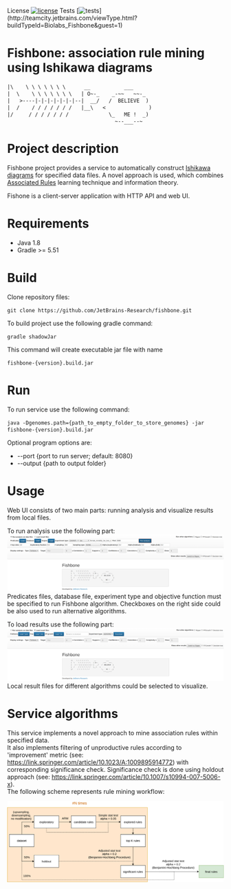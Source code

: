 License [![license](https://img.shields.io/github/license/mashape/apistatus.svg)](https://opensource.org/licenses/MIT)
Tests [![tests](http://teamcity.jetbrains.com/app/rest/builds/buildType:(id:Biolabs_Fishbone)/statusIcon.svg)](http://teamcity.jetbrains.com/viewType.html?buildTypeId=Biolabs_Fishbone&guest=1)

Fishbone: association rule mining using Ishikawa diagrams 
==============
```
|\    \ \ \ \ \ \ \      __           ___
|  \    \ \ \ \ \ \ \   | O~-_    _-~~   ~~-_
|   >----|-|-|-|-|-|-|--|  __/   /  BELIEVE  )
|  /    / / / / / / /   |__\   <              )
|/     / / / / / / /             \_   ME !  _)
                                   ~--___--~
```

# Project description

Fishbone project provides a service to automatically construct [Ishikawa diagrams](https://en.wikipedia.org/wiki/Ishikawa_diagram) for specified data files. A novel approach is used, which combines [Associated Rules](https://en.wikipedia.org/wiki/Association_rule_learning) learning technique and information theory.

Fishone is a client-server application with HTTP API and web UI. 

# Requirements
 - Java 1.8
 - Gradle >= 5.51
 
# Build
Clone repository files:

    git clone https://github.com/JetBrains-Research/fishbone.git
    
To build project use the following gradle command:

    gradle shadowJar 
   
This command will create executable jar file with name 
    
    fishbone-{version}.build.jar

# Run
To run service use the following command:
    
    java -Dgenomes.path={path_to_empty_folder_to_store_genomes} -jar fishbone-{version}.build.jar

Optional program options are:
- --port {port to run server; default: 8080}
- --output {path to output folder}


# Usage
Web UI consists of two main parts: running analysis and visualize results from local files.

To run analysis use the following part:
![alt text](src/main/resources/readme/fishbone_ui_1.png "Run analysis UI")
Predicates files, database file, experiment type and objective function must be specified to run Fishbone algorithm. Checkboxes on the right side could be also used to run alternative algorithms.

To load results use the following part:
 ![alt text](src/main/resources/readme/fishbone_ui_2.png "Load results UI")
Local result files for different algorithms could be selected to visualize.

# Service algorithms

This service implements a novel approach to mine association rules within specified data. <br/>
It also implements filtering of unproductive rules according to 'improvement' metric (see: https://link.springer.com/article/10.1023/A:1009895914772)
with corresponding significance check. Significance check is done using holdout approach (see: https://link.springer.com/article/10.1007/s10994-007-5006-x). <br/>
The following scheme represents rule mining workflow: 
 
 ![alt text](src/main/resources/readme/stat.png "Workflow")